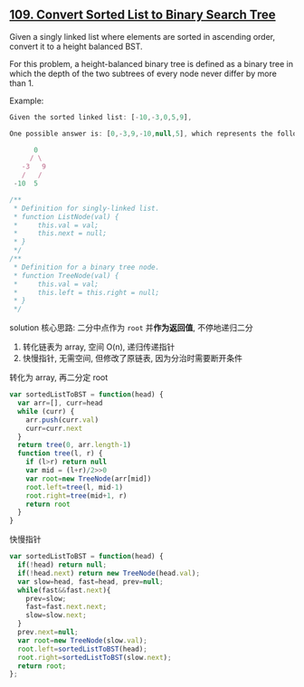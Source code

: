 ## [109. Convert Sorted List to Binary Search Tree](https://leetcode.com/problems/convert-sorted-list-to-binary-search-tree/)
Given a singly linked list where elements are sorted in ascending order, convert it to a height balanced BST.

For this problem, a height-balanced binary tree is defined as a binary tree in which the depth of the two subtrees of every node never differ by more than 1.

Example:
```js
Given the sorted linked list: [-10,-3,0,5,9],

One possible answer is: [0,-3,9,-10,null,5], which represents the following height balanced BST:

      0
     / \
   -3   9
   /   /
 -10  5
```
```js
/**
 * Definition for singly-linked list.
 * function ListNode(val) {
 *     this.val = val;
 *     this.next = null;
 * }
 */
/**
 * Definition for a binary tree node.
 * function TreeNode(val) {
 *     this.val = val;
 *     this.left = this.right = null;
 * }
 */
```

solution
核心思路: 二分中点作为 `root` 并**作为返回值**, 不停地递归二分

1. 转化链表为 array, 空间 O(n), 递归传递指针
2. 快慢指针, 无需空间, 但修改了原链表, 因为分治时需要断开条件

转化为 array, 再二分定 root
```js
var sortedListToBST = function(head) {
  var arr=[], curr=head
  while (curr) {
    arr.push(curr.val)
    curr=curr.next
  }
  return tree(0, arr.length-1)
  function tree(l, r) {
    if (l>r) return null
    var mid = (l+r)/2>>0
    var root=new TreeNode(arr[mid])
    root.left=tree(l, mid-1)
    root.right=tree(mid+1, r)
    return root
  }
}
```
快慢指针
```js
var sortedListToBST = function(head) {
  if(!head) return null;
  if(!head.next) return new TreeNode(head.val);
  var slow=head, fast=head, prev=null;
  while(fast&&fast.next){
    prev=slow;
    fast=fast.next.next;
    slow=slow.next;
  }
  prev.next=null;
  var root=new TreeNode(slow.val);
  root.left=sortedListToBST(head);
  root.right=sortedListToBST(slow.next);
  return root;
};
```
